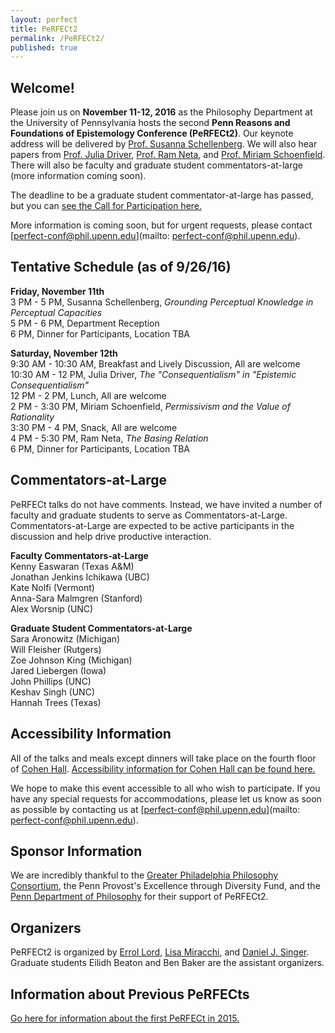 ```yaml
---
layout: perfect
title: PeRFECt2
permalink: /PeRFECt2/
published: true
---
```

## Welcome!

Please join us on **November 11-12, 2016** as the Philosophy Department at the University of Pennsylvania hosts the second **Penn Reasons and Foundations of Epistemology Conference (PeRFECt2)**. Our keynote address will be delivered by [Prof. Susanna Schellenberg](http://www.susannaschellenberg.org/). We will also hear papers from [Prof. Julia Driver](https://pages.wustl.edu/jdriver), [Prof. Ram Neta](http://philosophy.unc.edu/people/ram-neta/), and [Prof. Miriam Schoenfield](http://www.miriamschoenfield.com/). There will also be faculty and graduate student commentators-at-large (more information coming soon).

The deadline to be a graduate student commentator-at-large has passed, but you can [see the Call for Participation here.](http://philevents.org/event/show/24990)

More information is coming soon, but for urgent requests, please contact [perfect-conf@phil.upenn.edu](mailto: perfect-conf@phil.upenn.edu).

## Tentative Schedule (as of 9/26/16) 
**Friday, November 11th**  
3 PM - 5 PM, Susanna Schellenberg, _Grounding Perceptual Knowledge in Perceptual Capacities_  
5 PM - 6 PM, Department Reception  
6 PM, Dinner for Participants, Location TBA

**Saturday, November 12th**  
9:30 AM - 10:30 AM, Breakfast and Lively Discussion, All are welcome  
10:30 AM - 12 PM, Julia Driver, _The "Consequentialism" in "Epistemic Consequentialism"_  
12 PM - 2 PM, Lunch, All are welcome  
2 PM - 3:30 PM, Miriam Schoenfield, _Permissivism and the Value of Rationality_  
3:30 PM - 4 PM, Snack, All are welcome  
4 PM - 5:30 PM, Ram Neta, _The Basing Relation_  
6 PM, Dinner for Participants, Location TBA  

## Commentators-at-Large
PeRFECt talks do not have comments.  Instead, we have invited a number of faculty and graduate students to serve as Commentators-at-Large.  Commentators-at-Large are expected to be active participants in the discussion and help drive productive interaction.

**Faculty Commentators-at-Large**  
Kenny Easwaran (Texas A&M)  
Jonathan Jenkins Ichikawa (UBC)  
Kate Nolfi (Vermont)  
Anna-Sara Malmgren (Stanford)  
Alex Worsnip (UNC)  

**Graduate Student Commentators-at-Large**  
Sara Aronowitz (Michigan)  
Will Fleisher (Rutgers)  
Zoe Johnson King (Michigan)  
Jared Liebergen (Iowa)  
John Phillips (UNC)  
Keshav Singh (UNC)  
Hannah Trees (Texas)  

## Accessibility Information
All of the talks and meals except dinners will take place on the fourth floor of [Cohen Hall](http://www.facilities.upenn.edu/maps/locations/cohen-hall-claudia).  [Accessibility information for Cohen Hall can be found here.](http://www.facilities.upenn.edu/sites/default/files/pennaccess/PA0310-CohenHall.pdf)

We hope to make this event accessible to all who wish to participate.  If you have any special requests for accommodations, please let us know as soon as possible by contacting us at [perfect-conf@phil.upenn.edu](mailto: perfect-conf@phil.upenn.edu).

## Sponsor Information
We are incredibly thankful to the [Greater Philadelphia Philosophy Consortium](http://www.thegppc.org/), the Penn Provost's Excellence through Diversity Fund, and the [Penn Department of Philosophy](https://philosophy.sas.upenn.edu/) for their support of PeRFECt2.

## Organizers
PeRFECt2 is organized by [Errol Lord](http://www.errol-lord.com/), [Lisa Miracchi](http://miracchi.wix.com/lisamiracchi), and [Daniel J. Singer](http://www.danieljsinger.com/).  Graduate students Eilidh Beaton and Ben Baker are the assistant organizers.

## Information about Previous PeRFECts
[Go here for information about the first PeRFECt in 2015.](http://www.phil.upenn.edu/~singerd/PeRFECt15.html)
